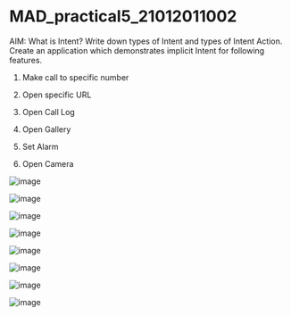 # MAD_practical5_21012011002

AIM: What is Intent? Write down types of Intent and types of Intent Action. Create an application which demonstrates implicit Intent for following features. 

1. Make call to specific number

2. Open specific URL

3. Open Call Log

4. Open Gallery

5. Set Alarm

6. Open Camera

![image](https://github.com/Chintan0484/MAD_practical5_21012011002/assets/98694412/b7c7bd4b-e3cd-4da1-ab76-8cd9d6d096dc)

![image](https://github.com/Chintan0484/MAD_practical5_21012011002/assets/98694412/f16e3bad-558e-45d4-ae8b-7cfc81b33f5a)

![image](https://github.com/Chintan0484/MAD_practical5_21012011002/assets/98694412/ba0f55d5-b77e-4c6d-a78b-d8925f73fa0e)

![image](https://github.com/Chintan0484/MAD_practical5_21012011002/assets/98694412/b5b03beb-e8b3-47a0-a2af-a2eedb49e770)

![image](https://github.com/Chintan0484/MAD_practical5_21012011002/assets/98694412/56bdc39f-9528-44dd-96b3-67c58b2f29b8)

![image](https://github.com/Chintan0484/MAD_practical5_21012011002/assets/98694412/07c9fd46-14bf-4efd-a454-70c05635fd9d)

![image](https://github.com/Chintan0484/MAD_practical5_21012011002/assets/98694412/42666a7c-f433-4880-86a6-6919c4abdbed)

![image](https://github.com/Chintan0484/MAD_practical5_21012011002/assets/98694412/625975f7-2421-45cd-b251-2a9ec2b327ef)

